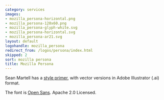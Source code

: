 ```yaml
---
category: services
images:
- mozilla_persona-horizontal.png
- mozilla_persona-120x60.png
- mozilla_persona-glyph-white.svg
- mozilla_persona-horizontal.svg
- mozilla_persona-ar21.svg
layout: default
logohandle: mozilla_persona
redirect_from: /logos/persona/index.html
skipped: 2
sort: mozilla persona
title: Mozilla Persona
---
```


Sean Martell has a [style primer](http://people.mozilla.org/~smartell/persona/), with vector versions in Adobe Illustrator \(.ai\) format.

The font is [Open Sans](http://www.google.com/fonts/#UsePlace:use/Collection:Open+Sans).  Apache 2.0 Licensed.